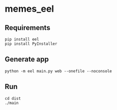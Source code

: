 # memes_eel

## Requirements

```
pip install eel
pip install PyInstaller
```

## Generate app

```
python -m eel main.py web --onefile --noconsole
```

## Run

```
cd dist
./main
```
